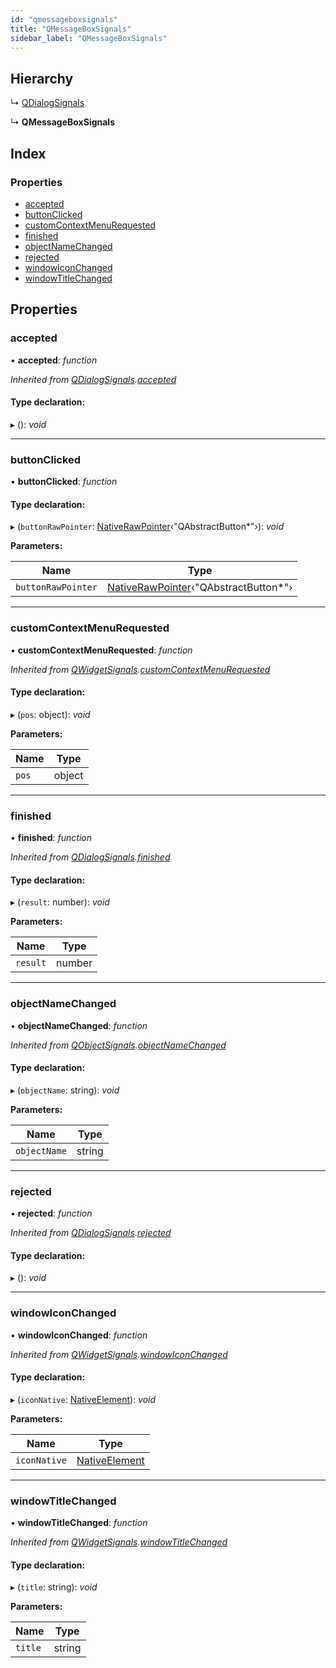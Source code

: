 ```yaml
---
id: "qmessageboxsignals"
title: "QMessageBoxSignals"
sidebar_label: "QMessageBoxSignals"
---
```


## Hierarchy

  ↳ [QDialogSignals](qdialogsignals.md)

  ↳ **QMessageBoxSignals**

## Index

### Properties

* [accepted](qmessageboxsignals.md#accepted)
* [buttonClicked](qmessageboxsignals.md#buttonclicked)
* [customContextMenuRequested](qmessageboxsignals.md#customcontextmenurequested)
* [finished](qmessageboxsignals.md#finished)
* [objectNameChanged](qmessageboxsignals.md#objectnamechanged)
* [rejected](qmessageboxsignals.md#rejected)
* [windowIconChanged](qmessageboxsignals.md#windowiconchanged)
* [windowTitleChanged](qmessageboxsignals.md#windowtitlechanged)

## Properties

###  accepted

• **accepted**: *function*

*Inherited from [QDialogSignals](qdialogsignals.md).[accepted](qdialogsignals.md#accepted)*

#### Type declaration:

▸ (): *void*

___

###  buttonClicked

• **buttonClicked**: *function*

#### Type declaration:

▸ (`buttonRawPointer`: [NativeRawPointer](../globals.md#nativerawpointer)‹"QAbstractButton*"›): *void*

**Parameters:**

Name | Type |
------ | ------ |
`buttonRawPointer` | [NativeRawPointer](../globals.md#nativerawpointer)‹"QAbstractButton*"› |

___

###  customContextMenuRequested

• **customContextMenuRequested**: *function*

*Inherited from [QWidgetSignals](qwidgetsignals.md).[customContextMenuRequested](qwidgetsignals.md#customcontextmenurequested)*

#### Type declaration:

▸ (`pos`: object): *void*

**Parameters:**

Name | Type |
------ | ------ |
`pos` | object |

___

###  finished

• **finished**: *function*

*Inherited from [QDialogSignals](qdialogsignals.md).[finished](qdialogsignals.md#finished)*

#### Type declaration:

▸ (`result`: number): *void*

**Parameters:**

Name | Type |
------ | ------ |
`result` | number |

___

###  objectNameChanged

• **objectNameChanged**: *function*

*Inherited from [QObjectSignals](qobjectsignals.md).[objectNameChanged](qobjectsignals.md#objectnamechanged)*

#### Type declaration:

▸ (`objectName`: string): *void*

**Parameters:**

Name | Type |
------ | ------ |
`objectName` | string |

___

###  rejected

• **rejected**: *function*

*Inherited from [QDialogSignals](qdialogsignals.md).[rejected](qdialogsignals.md#rejected)*

#### Type declaration:

▸ (): *void*

___

###  windowIconChanged

• **windowIconChanged**: *function*

*Inherited from [QWidgetSignals](qwidgetsignals.md).[windowIconChanged](qwidgetsignals.md#windowiconchanged)*

#### Type declaration:

▸ (`iconNative`: [NativeElement](../globals.md#nativeelement)): *void*

**Parameters:**

Name | Type |
------ | ------ |
`iconNative` | [NativeElement](../globals.md#nativeelement) |

___

###  windowTitleChanged

• **windowTitleChanged**: *function*

*Inherited from [QWidgetSignals](qwidgetsignals.md).[windowTitleChanged](qwidgetsignals.md#windowtitlechanged)*

#### Type declaration:

▸ (`title`: string): *void*

**Parameters:**

Name | Type |
------ | ------ |
`title` | string |
